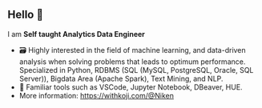 ## Hello 👋
I am **Self taught Analytics Data Engineer**

- 🗃️ Highly interested in the field of machine learning, and data-driven analysis when solving problems that leads to optimum performance. Specialized in Python, RDBMS (SQL (MySQL, PostgreSQL, Oracle, SQL Server)), Bigdata Area (Apache Spark), Text Mining, and NLP. 
- 🎯 Familiar tools such as VSCode, Jupyter Notebook, DBeaver, HUE.
- More information: https://withkoji.com/@Niken
